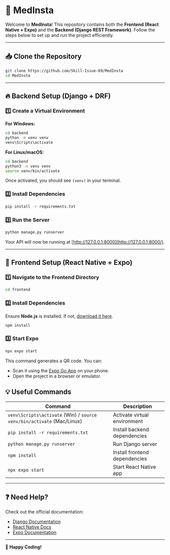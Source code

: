 # 🚀 MedInsta

Welcome to **MedInsta**! This repository contains both the **Frontend (React Native + Expo)** and the **Backend (Django REST Framework)**. Follow the steps below to set up and run the project efficiently.

---

## 📥 Clone the Repository  

```sh
git clone https://github.com/Skill-Issue-69/MedInsta
cd MedInsta
```

---

## 🔥 Backend Setup (Django + DRF)  

### 1️⃣ Create a Virtual Environment  

**For Windows:**  
```sh
cd backend
python -m venv venv
venv\Scripts\activate
```

**For Linux/macOS:**  
```sh
cd backend
python3 -m venv venv
source venv/bin/activate
```

Once activated, you should see `(venv)` in your terminal.

### 2️⃣ Install Dependencies  
```sh
pip install -r requirements.txt
```

### 3️⃣ Run the Server  
```sh
python manage.py runserver
```

Your API will now be running at [http://127.0.0.1:8000](http://127.0.0.1:8000/).

---

## 🎨 Frontend Setup (React Native + Expo)  

### 1️⃣ Navigate to the Frontend Directory  
```sh
cd frontend
```

### 2️⃣ Install Dependencies  
Ensure **Node.js** is installed. If not, [download it here](https://nodejs.org/).  
```sh
npm install
```

### 3️⃣ Start Expo  
```sh
npx expo start
```

This command generates a QR code. You can:
- Scan it using the [Expo Go App](https://expo.dev/client) on your phone.
- Open the project in a browser or emulator.


## 💡 Useful Commands  

| Command | Description |
|---------|------------|
| `venv\Scripts\activate` (Win) / `source venv/bin/activate` (Mac/Linux) | Activate virtual environment |
| `pip install -r requirements.txt` | Install backend dependencies |
| `python manage.py runserver` | Run Django server |
| `npm install` | Install frontend dependencies |
| `npx expo start` | Start React Native app |

---

## ❓ Need Help?  

Check out the official documentation:
- [Django Documentation](https://docs.djangoproject.com/en/stable/)
- [React Native Docs](https://reactnative.dev/docs/getting-started)
- [Expo Documentation](https://docs.expo.dev/)

---

🚀 **Happy Coding!**

